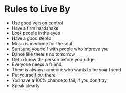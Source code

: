 # Rules to Live By

- Use good version control
- Have a firm handshake
- Look people in the eyes
- Have a good stereo
- Music is medicine for the soul
- Surround yourself with people who improve you
- Dance like there's no tomorrow
- Get to know the person before you judge
- Everyone needs a friend
- There is always someone who wants to be your friend
- Put yourself out there
- You have a 100% chance to fail, if you don't try
- Speak clearly